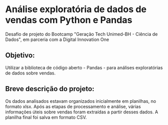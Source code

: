 # Análise exploratória de dados de vendas com Python e Pandas
Desafio de projeto do Bootcamp "Geração Tech Unimed-BH - Ciência de Dados", em parceria com a Digital Innovation One

## Objetivo:
Utilizar a biblioteca de código aberto - Pandas - para análises exploratórias de dados sobre vendas. 

## Breve descrição do projeto:
Os dados analisados estavam organizados inicialmente em planilhas, no formato xlsx. Após as etapas de processamento e análise, várias informações úteis sobre vendas foram extraídas a partir desses dados. A planilha final foi salva em formato CSV.
